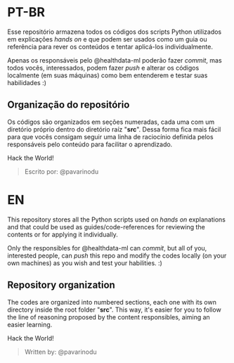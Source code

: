 # PT-BR
Esse repositório armazena todos os códigos dos scripts Python utilizados em explicações _hands on_ e que podem ser usados como um guia ou referência para rever os conteúdos e tentar aplicá-los individualmente.

Apenas os responsáveis pelo @healthdata-ml poderão fazer _commit_, mas todos vocês, interessados, podem fazer _push_ e alterar os códigos localmente (em suas máquinas) como bem entenderem e testar suas habilidades :)

## Organização do repositório
Os códigos são organizados em seções numeradas, cada uma com um diretório próprio dentro do diretório raíz "**src**". Dessa forma fica mais fácil para que vocês consigam seguir uma linha de raciocínio definida pelos responsáveis pelo conteúdo para facilitar o aprendizado.

Hack the World!

> Escrito por: @pavarinodu

# EN
This repository stores all the Python scripts used on *hands on* explanations and that could be used as guides/code-references for reviewing the contents or for applying it individually.

Only the responsibles for @healthdata-ml can _commit_, but all of you, interested people, can _push_ this repo and modify the codes locally (on your own machines) as you wish and test your habilities. :)

## Repository organization
The codes are organized into numbered sections, each one with its own directory inside the root folder "**src**". This way, it's easier for you to follow the line of reasoning proposed by the content responsibles, aiming an easier learning.

Hack the World!

> Written by: @pavarinodu
